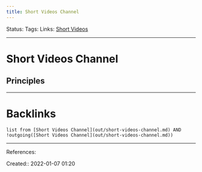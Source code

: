```yaml
---
title: Short Videos Channel
---
```

Status: 
Tags: 
Links: [Short Videos](out/short-videos.md)
___
# Short Videos Channel
## Principles
___
# Backlinks
```dataview
list from [Short Videos Channel](out/short-videos-channel.md) AND !outgoing([Short Videos Channel](out/short-videos-channel.md))
```
___
References:

Created:: 2022-01-07 01:20

